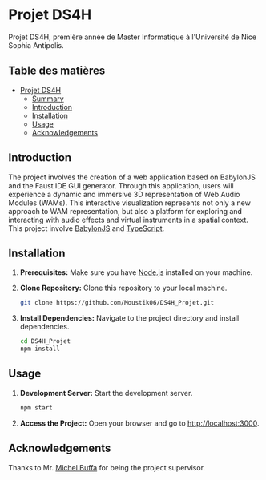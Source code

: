 # Projet DS4H

Projet DS4H, première année de Master Informatique à l'Université de Nice Sophia Antipolis.

## Table des matières

- [Projet DS4H](#tower-defense---genie-logiciel)
    - [Summary](#table-des-matières)
    - [Introduction](#introduction)
    - [Installation](#installation)
    - [Usage](#usage)
    - [Acknowledgements](#acknowledgements)


## Introduction

The project involves the creation of a web application based on BabylonJS and the Faust IDE
GUI generator. Through this application, users will experience a dynamic and immersive 3D
representation of Web Audio Modules (WAMs). This interactive visualization represents not only
a new approach to WAM representation, but also a platform for exploring and interacting with
audio effects and virtual instruments in a spatial context.\
This project involve [BabylonJS](https://www.babylonjs.com/) and [TypeScript](https://www.typescriptlang.org/).


## Installation

1. **Prerequisites:** Make sure you have [Node.js](https://nodejs.org/) installed on your machine.

2. **Clone Repository:** Clone this repository to your local machine.

    ```bash
    git clone https://github.com/Moustik06/DS4H_Projet.git
    ```

3. **Install Dependencies:** Navigate to the project directory and install dependencies.

    ```bash
    cd DS4H_Projet
    npm install
    ```

## Usage



1. **Development Server:** Start the development server.

    ```bash
    npm start
    ```

2. **Access the Project:** Open your browser and go to [http://localhost:3000](http://localhost:3000).


## Acknowledgements

Thanks to Mr. [Michel Buffa](https://webusers.i3s.unice.fr/~buffa/) for being the project supervisor.